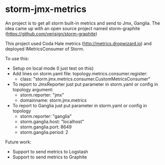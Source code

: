 # storm-jmx-metrics

An project is to get all storm built-in metrics and send to Jmx, Ganglia. The idea came up with an open source project named storm-graphite (https://github.com/verisign/storm-graphite)

This project used Coda Hale metrics (http://metrics.dropwizard.io) and deployed IMetricsConsumer of Storm.

To use this:
- Setup on local mode (I just test on this)
- Add lines on storm.yaml file:
    topology.metrics.consumer.register:
    - class: "storm.jmx.metrics.consumer.CustomMetricsConsumer"
- To report to JmxReporter just put parameter in storm.yaml or config in topology
    argument:
    - storm.reporter: "jmx"
    - domainname: storm.jmx.metrics
- To report to Ganglia just put parameter in storm.yaml or config in topology
    - storm.reporter: "ganglia"
    - storm.ganglia.host: "localhost"
    - storm.ganglia.port: 8649
    - storm.ganglia.period: 2

Future work:
- Support to send metrics to Logstash
- Support to send metrics to Graphite
